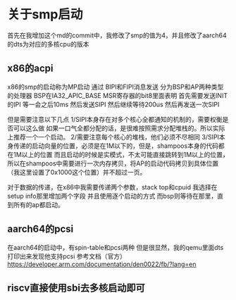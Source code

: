 # 关于smp启动
首先在我增加这个md的commit中，我修改了smp的值为4，并且修改了aarch64的dts为对应的多核cpu的版本

## x86的acpi
x86的smp的启动称为MP启动
通过 BIPI和FIPI消息发送
分为BSP和AP两种类型的处理器
BSP在IA32_APIC_BASE MSR寄存器的bit8里面表明
首先需要发送INIT的IPI
等一会之后10ms
然后发送SIPI
然后继续等待200us
然后再发送一次SIPI

但是需要注意以下几点
1/SIPI本身存在对多个核心全都通知的机制的，需要权衡是否可以这么做
如果一口气全都分配的话，是很难按照需求分配堆栈的。所以实际上推荐一个一个启动。
2/需要注意每个核心的堆栈，他们必须不尽相同
3/SIPI本身传递的启动向量的位置，必须是在1M以下的，但是，shampoos本身的代码都在1M以上的位置
而且启动的时候是实模式，不太可能直接跳转到1M以上的位置，所以在shampoos中需要进行一次内存拷贝，将AP的启动代码拷贝到具体位置（我这里设置了0x1000这个位置）并不超过一页。

对于数据的传递，在x86中我需要传递两个参数，stack top和cpuid
我选择在setup info那里增加两个字段
并且使用逐个启动的方式
而bsp则等待在那里，直到所有的ap都启动。

## aarch64的pcsi
在aarch64的启动中，有spin-table和pcsi两种
但是很显然，我的qemu里面dts打印出来发现他支持pcsi
参考文档（官方）
https://developer.arm.com/documentation/den0022/fb/?lang=en


## riscv直接使用sbi去多核启动即可

